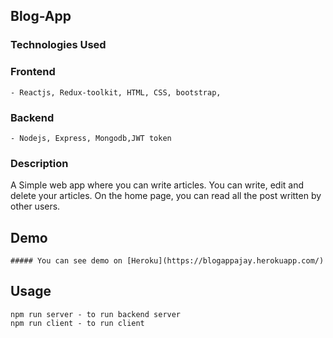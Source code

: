 ## Blog-App

### Technologies Used

### Frontend

    - Reactjs, Redux-toolkit, HTML, CSS, bootstrap,

### Backend

    - Nodejs, Express, Mongodb,JWT token

### Description

A Simple web app where you can write articles. You can write, edit and delete your articles. On the home page, you can read all the post written by other users.

## Demo

    ##### You can see demo on [Heroku](https://blogappajay.herokuapp.com/)

## Usage

    npm run server - to run backend server
    npm run client - to run client
